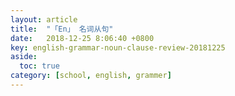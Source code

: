 ```yaml
---
layout: article
title:  "「En」 名词从句"
date:   2018-12-25 8:06:40 +0800
key: english-grammar-noun-clause-review-20181225
aside:
  toc: true
category: [school, english, grammer]
---
```

